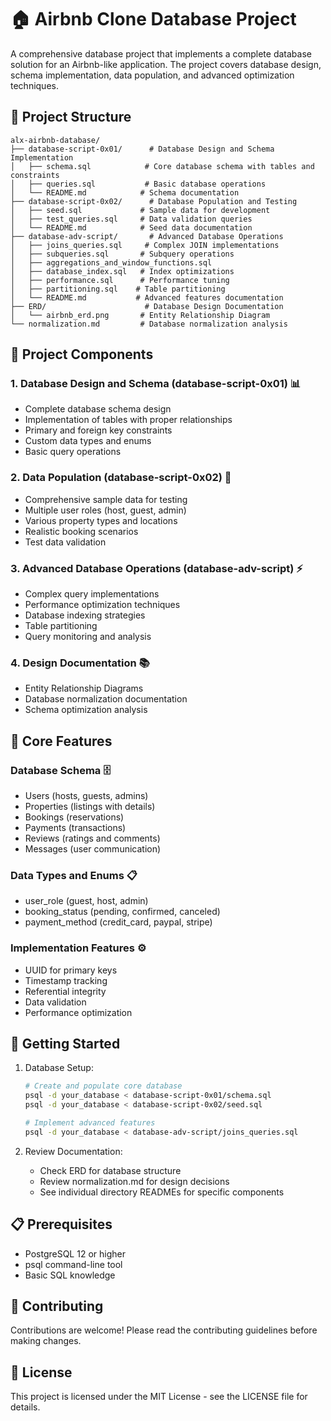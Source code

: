 # 🏠 Airbnb Clone Database Project

A comprehensive database project that implements a complete database solution for an Airbnb-like application. The project covers database design, schema implementation, data population, and advanced optimization techniques.

## 📁 Project Structure

```
alx-airbnb-database/
├── database-script-0x01/      # Database Design and Schema Implementation
│   ├── schema.sql            # Core database schema with tables and constraints
│   ├── queries.sql           # Basic database operations
│   └── README.md            # Schema documentation
├── database-script-0x02/      # Database Population and Testing
│   ├── seed.sql             # Sample data for development
│   ├── test_queries.sql     # Data validation queries
│   └── README.md            # Seed data documentation
├── database-adv-script/       # Advanced Database Operations
│   ├── joins_queries.sql     # Complex JOIN implementations
│   ├── subqueries.sql       # Subquery operations
│   ├── aggregations_and_window_functions.sql
│   ├── database_index.sql   # Index optimizations
│   ├── performance.sql      # Performance tuning
│   ├── partitioning.sql    # Table partitioning
│   └── README.md           # Advanced features documentation
├── ERD/                      # Database Design Documentation
│   └── airbnb_erd.png       # Entity Relationship Diagram
└── normalization.md         # Database normalization analysis
```

## 🔧 Project Components

### 1. Database Design and Schema (database-script-0x01) 📊
- Complete database schema design
- Implementation of tables with proper relationships
- Primary and foreign key constraints
- Custom data types and enums
- Basic query operations

### 2. Data Population (database-script-0x02) 📝
- Comprehensive sample data for testing
- Multiple user roles (host, guest, admin)
- Various property types and locations
- Realistic booking scenarios
- Test data validation

### 3. Advanced Database Operations (database-adv-script) ⚡
- Complex query implementations
- Performance optimization techniques
- Database indexing strategies
- Table partitioning
- Query monitoring and analysis

### 4. Design Documentation 📚
- Entity Relationship Diagrams
- Database normalization documentation
- Schema optimization analysis

## 🌟 Core Features

### Database Schema 🗄️
- Users (hosts, guests, admins)
- Properties (listings with details)
- Bookings (reservations)
- Payments (transactions)
- Reviews (ratings and comments)
- Messages (user communication)

### Data Types and Enums 📋
- user_role (guest, host, admin)
- booking_status (pending, confirmed, canceled)
- payment_method (credit_card, paypal, stripe)

### Implementation Features ⚙️
- UUID for primary keys
- Timestamp tracking
- Referential integrity
- Data validation
- Performance optimization

## 🚀 Getting Started

1. Database Setup:
   ```bash
   # Create and populate core database
   psql -d your_database < database-script-0x01/schema.sql
   psql -d your_database < database-script-0x02/seed.sql
   
   # Implement advanced features
   psql -d your_database < database-adv-script/joins_queries.sql
   ```

2. Review Documentation:
   - Check ERD for database structure
   - Review normalization.md for design decisions
   - See individual directory READMEs for specific components

## 📋 Prerequisites
- PostgreSQL 12 or higher
- psql command-line tool
- Basic SQL knowledge

## 🤝 Contributing
Contributions are welcome! Please read the contributing guidelines before making changes.

## 📄 License
This project is licensed under the MIT License - see the LICENSE file for details.
